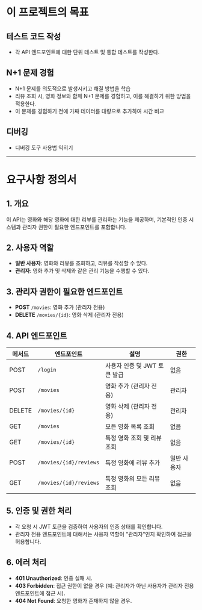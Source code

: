 # 이 프로젝트의 목표
## 테스트 코드 작성
- 각 API 엔드포인트에 대한 단위 테스트 및 통합 테스트를 작성한다.

## N+1 문제 경험
- N+1 문제를 의도적으로 발생시키고 해결 방법을 학습
- 리뷰 조회 시, 영화 정보와 함께 N+1 문제를 경험하고, 이를 해결하기 위한 방법을 적용한다.
- 이 문제를 경험하기 전에 가짜 데이터를 대량으로 추가하여 시간 비교

## 디버깅
- 디버깅 도구 사용법 익히기

---
# 요구사항 정의서

## 1. 개요
이 API는 영화와 해당 영화에 대한 리뷰를 관리하는 기능을 제공하며, 기본적인 인증 시스템과 관리자 권한이 필요한 엔드포인트를 포함합니다.

## 2. 사용자 역할
- **일반 사용자**: 영화와 리뷰를 조회하고, 리뷰를 작성할 수 있다.
- **관리자**: 영화 추가 및 삭제와 같은 관리 기능을 수행할 수 있다.

## 3. 관리자 권한이 필요한 엔드포인트
- **POST** `/movies`: 영화 추가 (관리자 전용)
- **DELETE** `/movies/{id}`: 영화 삭제 (관리자 전용)

## 4. API 엔드포인트

| **메서드** | **엔드포인트**                | **설명**                               | **권한**  |
|------------|-------------------------------|----------------------------------------|-----------|
| POST       | `/login`                      | 사용자 인증 및 JWT 토큰 발급        | 없음      |
| POST       | `/movies`                    | 영화 추가 (관리자 전용)              | 관리자    |
| DELETE     | `/movies/{id}`               | 영화 삭제 (관리자 전용)              | 관리자    |
| GET        | `/movies`                     | 모든 영화 목록 조회                  | 없음      |
| GET        | `/movies/{id}`                | 특정 영화 조회 및 리뷰 조회         | 없음      |
| POST       | `/movies/{id}/reviews`       | 특정 영화에 리뷰 추가                | 일반 사용자 |
| GET        | `/movies/{id}/reviews`       | 특정 영화의 모든 리뷰 조회           | 없음      |

## 5. 인증 및 권한 처리
- 각 요청 시 JWT 토큰을 검증하여 사용자의 인증 상태를 확인합니다.
- 관리자 전용 엔드포인트에 대해서는 사용자 역할이 "관리자"인지 확인하여 접근을 허용합니다.

## 6. 에러 처리
- **401 Unauthorized**: 인증 실패 시.
- **403 Forbidden**: 접근 권한이 없을 경우 (예: 관리자가 아닌 사용자가 관리자 전용 엔드포인트에 접근 시).
- **404 Not Found**: 요청한 영화가 존재하지 않을 경우.
